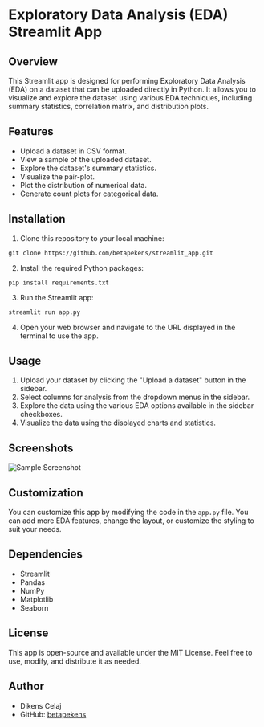 # Exploratory Data Analysis (EDA) Streamlit App

## Overview

This Streamlit app is designed for performing Exploratory Data Analysis (EDA) on a dataset that can be uploaded directly in Python. It allows you to visualize and explore the dataset using various EDA techniques, including summary statistics, correlation matrix, and distribution plots.

## Features

- Upload a dataset in CSV format.
- View a sample of the uploaded dataset.
- Explore the dataset's summary statistics.
- Visualize the pair-plot.
- Plot the distribution of numerical data.
- Generate count plots for categorical data.

## Installation

1. Clone this repository to your local machine:
```
git clone https://github.com/betapekens/streamlit_app.git
```

2. Install the required Python packages:
```
pip install requirements.txt
```

3. Run the Streamlit app:
```
streamlit run app.py
```

4. Open your web browser and navigate to the URL displayed in the terminal to use the app.

## Usage

1. Upload your dataset by clicking the "Upload a dataset" button in the sidebar.
2. Select columns for analysis from the dropdown menus in the sidebar.
3. Explore the data using the various EDA options available in the sidebar checkboxes.
4. Visualize the data using the displayed charts and statistics.

## Screenshots

![Sample Screenshot](https://imgur.com/9qbJ3sE)

## Customization

You can customize this app by modifying the code in the `app.py` file. You can add more EDA features, change the layout, or customize the styling to suit your needs.

## Dependencies

- Streamlit
- Pandas
- NumPy
- Matplotlib
- Seaborn

## License

This app is open-source and available under the MIT License. Feel free to use, modify, and distribute it as needed.

## Author

- Dikens Celaj
- GitHub: [betapekens](https://github.com/betapekens)



